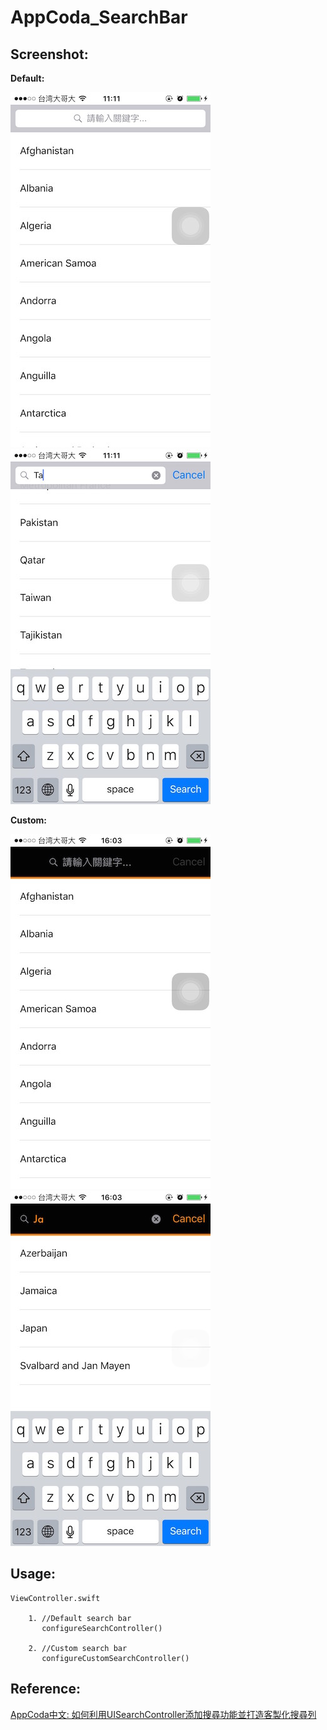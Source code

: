 # AppCoda_SearchBar

Screenshot:
-----------
**Default:**

![Xcode indent settings](ScreenShot/DefaultSearchBar2.jpg)
![Xcode indent settings](ScreenShot/DefaultSearchBar1.jpg)

**Custom:**

![Xcode indent settings](ScreenShot/CustomSearchBar2.jpg)
![Xcode indent settings](ScreenShot/CustomSearchBar1.jpg)



Usage:
----------

    ViewController.swift 

        1. //Default search bar
           configureSearchController()
        
        2. //Custom search bar
           configureCustomSearchController()

Reference:
---------- 

[AppCoda中文: 如何利用UISearchController添加搜尋功能並打造客製化搜尋列](http://www.appcoda.com.tw/custom-search-bar-tutorial/)
  
    
